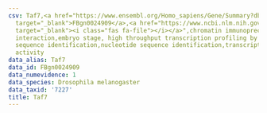 ```yaml
---
csv: Taf7,<a href="https://www.ensembl.org/Homo_sapiens/Gene/Summary?db=core;g=FBgn0024909"
  target="_blank">FBgn0024909</a>,<a href="https://www.ncbi.nlm.nih.gov/pubmed/15998452"
  target="_blank"><i class="fas fa-file"></i></a>",chromatin immunoprecipitation assay,direct
  interaction,embryo stage, high throughput transcription profiling by microarray,nucleotide
  sequence identification,nucleotide sequence identification,transcriptional regulation,up-regulates
  activity
data_alias: Taf7
data_id: FBgn0024909
data_numevidence: 1
data_species: Drosophila melanogaster
data_taxid: '7227'
title: Taf7
---
```

